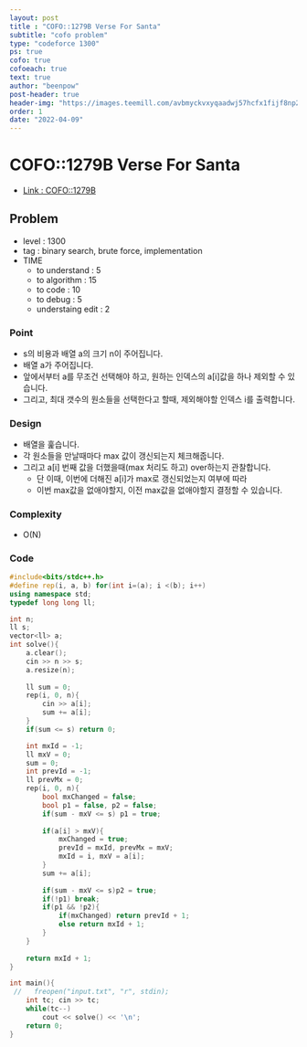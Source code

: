 ```yaml
---
layout: post
title : "COFO::1279B Verse For Santa"
subtitle: "cofo problem"
type: "codeforce 1300"
ps: true
cofo: true
cofoeach: true
text: true
author: "beenpow"
post-header: true
header-img: "https://images.teemill.com/avbmyckvxyqaadwj57hcfx1fijf8np2l3ecz7k8p9fjeagyd.jpeg.jpg?w=1920&h=768&v=2"
order: 1
date: "2022-04-09"
---
```

# COFO::1279B Verse For Santa
- [Link : COFO::1279B](https://codeforces.com/problemset/problem/1279/B)


## Problem 

- level : 1300
- tag : binary search, brute force, implementation
- TIME
  - to understand    : 5
  - to algorithm     : 15
  - to code          : 10
  - to debug         : 5
  - understaing edit : 2

### Point
- s의 비용과 배열 a의 크기 n이 주어집니다.
- 배열 a가 주어집니다.
- 앞에서부터 a를 무조건 선택해야 하고, 원하는 인덱스의 a[i]값을 하나 제외할 수 있습니다.
- 그리고, 최대 갯수의 원소들을 선택한다고 할때, 제외해야할 인덱스 i를 출력합니다.

### Design
- 배열을 훑습니다.
- 각 원소들을 만날때마다 max 값이 갱신되는지 체크해줍니다.
- 그리고 a[i] 번째 값을 더했을때(max 처리도 하고) over하는지 관찰합니다.
  - 단 이때, 이번에 더해진 a[i]가 max로 갱신되었는지 여부에 따라
  - 이번 max값을 없애야할지, 이전 max값을 없애야할지 결정할 수 있습니다.

### Complexity
- O(N)

### Code

```cpp
#include<bits/stdc++.h>
#define rep(i, a, b) for(int i=(a); i <(b); i++)
using namespace std;
typedef long long ll;

int n;
ll s;
vector<ll> a;
int solve(){
    a.clear();
    cin >> n >> s;
    a.resize(n);
    
    ll sum = 0;
    rep(i, 0, n){
        cin >> a[i];
        sum += a[i];
    }
    if(sum <= s) return 0;

    int mxId = -1;
    ll mxV = 0;
    sum = 0;
    int prevId = -1;
    ll prevMx = 0;
    rep(i, 0, n){
        bool mxChanged = false;
        bool p1 = false, p2 = false;
        if(sum - mxV <= s) p1 = true;
        
        if(a[i] > mxV){
            mxChanged = true;
            prevId = mxId, prevMx = mxV;
            mxId = i, mxV = a[i];
        }
        sum += a[i];
        
        if(sum - mxV <= s)p2 = true;
        if(!p1) break;
        if(p1 && !p2){
            if(mxChanged) return prevId + 1;
            else return mxId + 1;
        }
    }
    
    return mxId + 1;
}

int main(){
 //   freopen("input.txt", "r", stdin);
    int tc; cin >> tc;
    while(tc--)
        cout << solve() << '\n';
    return 0;
}

```
